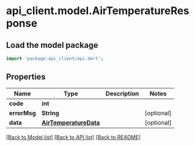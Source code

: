 # api_client.model.AirTemperatureResponse

## Load the model package
```dart
import 'package:api_client/api.dart';
```

## Properties
Name | Type | Description | Notes
------------ | ------------- | ------------- | -------------
**code** | **int** |  | 
**errorMsg** | **String** |  | [optional] 
**data** | [**AirTemperatureData**](AirTemperatureData.md) |  | [optional] 

[[Back to Model list]](../README.md#documentation-for-models) [[Back to API list]](../README.md#documentation-for-api-endpoints) [[Back to README]](../README.md)


